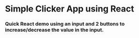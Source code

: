 # Simple Clicker App using React

### Quick React demo using an input and 2 buttons to increase/decrease the value in the input.
